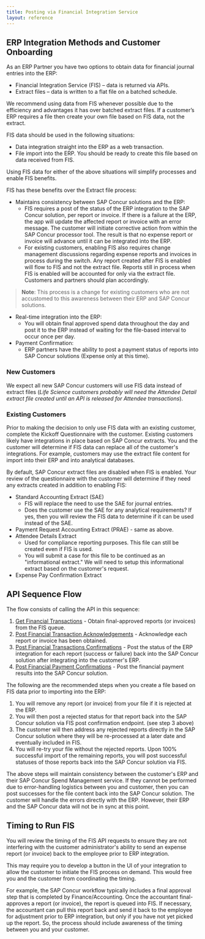 ```yaml
---
title: Posting via Financial Integration Service
layout: reference
---
```


## ERP Integration Methods and Customer Onboarding

As an ERP Partner you have two options to obtain data for financial journal entries into the ERP:

*  Financial Integration Service (FIS) – data is returned via APIs.
*  Extract files – data is written to a flat file on a batched schedule.

We recommend using data from FIS whenever possible due to the efficiency and advantages it has over batched extract files. If a customer’s ERP requires a file then create your own file based on FIS data, not the extract.

FIS data should be used in the following situations:

* Data integration straight into the ERP as a web transaction.
* File import into the ERP. You should be ready to create this file based on data received from FIS.

Using FIS data for either of the above situations will simplify processes and enable FIS benefits.

FIS has these benefits over the Extract file process:

* Maintains consistency between SAP Concur solutions and the ERP:
  * FIS requires a post of the status of the ERP integration to the SAP Concur solution, per report or invoice. If there is a failure at the ERP, the app will update the affected report or invoice with an error message. The customer will initiate corrective action from within the SAP Concur processor tool. The result is that no expense report or invoice will advance until it can be integrated into the ERP.
  * For existing customers, enabling FIS also requires change management discussions regarding expense reports and invoices in process during the switch. Any report created after FIS is enabled will flow to FIS and not the extract file. Reports still in process when FIS is enabled will be accounted for only via the extract file. Customers and partners should plan accordingly.

>   **Note**: This process is a change for existing customers who are not accustomed to this awareness between their ERP and SAP Concur solutions.

* Real-time integration into the ERP:
  * You will obtain final approved spend data throughout the day and post it to the ERP instead of waiting for the file-based interval to occur once per day.
* Payment Confirmation:
  * ERP partners have the ability to post a payment status of reports into SAP Concur solutions (Expense only at this time).

### New Customers

We expect all new SAP Concur customers will use FIS data instead of extract files (*Life Science customers probably will need the Attendee Detail extract file created until an API is released for Attendee transactions*).

### Existing Customers

Prior to making the decision to only use FIS data with an existing customer, complete the Kickoff Questionnaire with the customer. Existing customers likely have integrations in place based on SAP Concur extracts. You and the customer will determine if FIS data can replace all of the customer's integrations. For example, customers may use the extract file content for import into their ERP and into analytical databases.

By default, SAP Concur extract files are disabled when FIS is enabled. Your review of the questionnaire with the customer will determine if they need any extracts created in addition to enabling FIS:

* Standard Accounting Extract (SAE)
  * FIS will replace the need to use the SAE for journal entries.
  * Does the customer use the SAE for any analytical requirements? If yes, then you will review the FIS data to determine if it can be used instead of the SAE.
* Payment Request Accounting Extract (PRAE) - same as above.
* Attendee Details Extract
  * Used for compliance reporting purposes. This file can still be created even if FIS is used.
  * You will submit a case for this file to be continued as an "informational extract." We will need to setup this informational extract based on the customer's request.
* Expense Pay Confirmation Extract

## API Sequence Flow

The flow consists of calling the API in this sequence:

1. [Get Financial Transactions](/api-reference/financial-integration/v4.financial-integration.html#get-transactions) - Obtain final-approved reports (or invoices) from the FIS queue.
1. [Post Financial Transaction Acknowledgements](/api-reference/financial-integration/v4.financial-integration.html#post-acknowledgements) - Acknowledge each report or invoice has been obtained.
1. [Post Financial Transactions Confirmations](/api-reference/financial-integration/v4.financial-integration.html#post-confirmations) - Post the status of the ERP integration for each report (success or failure) back into the SAP Concur solution after integrating into the customer's ERP.
1. [Post Financial Payment Confirmations](/api-reference/financial-integration/v4.financial-integration.html#payment-confirmations) - Post the financial payment results into the SAP Concur solution.

The following are the recommended steps when you create a file based on FIS data prior to importing into the ERP:

1. You will remove any report (or invoice) from your file if it is rejected at the ERP.
1. You will then post a rejected status for that report back into the SAP Concur solution via FIS post confirmation endpoint. (see step 3 above)
1. The customer will then address any rejected reports directly in the SAP Concur solution where they will be re-processed at a later date and eventually included in FIS.
1. You will re-try your file without the rejected reports. Upon 100% successful import of the remaining reports, you will post successful statuses of those reports back into the SAP Concur solution via FIS.

The above steps will maintain consistency between the customer's ERP and their SAP Concur Spend Management service. If they cannot be performed due to error-handling logistics between you and customer, then you can post successes for the file content back into the SAP Concur solution. The customer will handle the errors directly with the ERP. However, their ERP and the SAP Concur data will not be in sync at this point.

## Timing to Run FIS

You will review the timing of the FIS API requests to ensure they are not interfering with the customer administrator's ability to send an expense report (or invoice) back to the employee prior to ERP integration.

This may require you to develop a button in the UI of your integration to allow the customer to initiate the FIS process on demand. This would free you and the customer from coordinating the timing.

For example, the SAP Concur workflow typically includes a final approval step that is completed by Finance/Accounting. Once the accountant final-approves a report (or invoice), the report is queued into FIS. If necessary, the accountant can pull this report back and send it back to the employee for adjustment prior to ERP integration, but only if you have not yet picked up the report. So, the process should include awareness of the timing between you and your customer.
